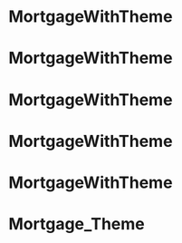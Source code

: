 # MortgageWithTheme 
# MortgageWithTheme 
# MortgageWithTheme 
# MortgageWithTheme 
# MortgageWithTheme 
# Mortgage_Theme 
